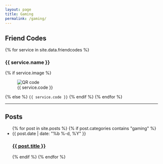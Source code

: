 ```yaml
---
layout: page
title: Gaming
permalink: /gaming/
---
```


## Friend Codes
{% for service in site.data.friendcodes %}
<h3>{{ service.name }}</h3>
{% if service.image %}
<figure class="image">
    <img src="{{ service.image }}" alt="QR code">
    <figcaption>{{ service.code }}</figcaption>
</figure>
{% else %}
<code>{{ service.code }}</code>
{% endif %}
{% endfor %}

---

## Posts
<ul class="post-list">
{% for post in site.posts %}
{% if post.categories contains "gaming" %}
    <li>
        <span class="post-meta">{{ post.date | date: "%b %-d, %Y" }}</span>
        <h3>
            <a class="post-link" href="{{ post.url | prepend: site.baseurl }}">{{ post.title }}</a>
        </h3>
    </li>
{% endif %}
{% endfor %}
</ul>

